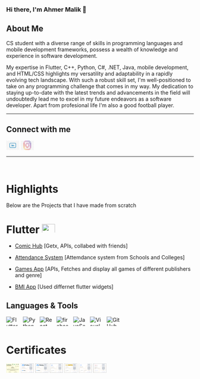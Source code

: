 ### Hi there, I'm Ahmer Malik 👋

<!--
**ahmermalik099/ahmermalik099** is a ✨ _special_ ✨ repository because its `README.md` (this file) appears on your GitHub profile.

Here are some ideas to get you started:


- 🔭 I’m currently working on ...
- 🌱 I’m currently learning ...
- 👯 I’m looking to collaborate on ...
- 🤔 I’m looking for help with ...
- 💬 Ask me about ...
- 📫 How to reach me: ...
- 😄 Pronouns: ...
- ⚡ Fun fact: ...
-->

## About Me
CS student with a diverse range of skills in programming languages and mobile development frameworks, possess a wealth of knowledge and experience in software development.

My expertise in Flutter, C++, Python, C#, .NET, Java, mobile development, and HTML/CSS highlights my versatility and adaptability in a rapidly evolving tech landscape. With such a robust skill set, I'm well-positioned to take on any programming challenge that comes in my way. My dedication to staying up-to-date with the latest trends and advancements in the field will undoubtedly lead me to excel in my future endeavors as a software developer. Apart from profesional life I'm also a good football player.
<hr/>

## Connect with me
<a href="https://www.linkedin.com/in/ahmer-malik-478836256/"> <img src="./images/linkedin.jpg" width=40px height= 40px></a>
<a href="https://www.instagram.com/ahmer._.malik/"> <img src="./images/instagram.jpg" width=40px height= 40px></a>
<hr/>

<br/>

# Highlights
Below are the Projects that I have made from scratch

# Flutter <img width ='20' height='20' src="https://static-00.iconduck.com/assets.00/flutter-plain-icon-1655x2048-tm6fsmjb.png" />

- [Comic Hub](https://github.com/ahmermalik099/Comic-Hub-Flutter) [Getx, APIs, collabed with friends]

- [Attendance System](https://github.com/ahmermalik099/attendance_system) [Attemdance system from Schools and Colleges]

- [Games App](https://github.com/ahmermalik099/Games_App_Flutter) [APIs, Fetches and display all games of different publishers and genre]

- [BMI App](https://github.com/ahmermalik099/BMI-App-Flutter) [Used differnet flutter widgets]


## Languages & Tools
[<img align="left" alt="Flutter" width="26px" height="26px" src="./img/flutter-icon.png" style="padding-right:10px;" />]()
[<img align="left" alt="Python" width="26px" height="26px" src="https://static.vecteezy.com/system/resources/previews/012/697/295/original/3d-python-programming-language-logo-free-png.png" style="padding-right:10px;" />]()
[<img align="left" alt="React" width="26px" src="https://cdn.jsdelivr.net/gh/devicons/devicon/icons/react/react-original.svg" style="padding-right:10px;" />]()
[<img align="left" alt="firebase" width="26px" src="https://img.icons8.com/color/256/firebase.png" style="padding-right:10px;" />]()
[<img align="left" alt="JavaScript" width="26px" src="https://cdn.jsdelivr.net/gh/devicons/devicon/icons/javascript/javascript-original.svg" style="padding-right:10px;" />]()
[<img align="left" alt="Visual Studio Code" width="26px" height="26px" src="https://cdn.jsdelivr.net/gh/devicons/devicon/icons/vscode/vscode-original.svg" style="padding-right:10px;" />]()
[<img align="left" alt="GitHub" width="26px" src="https://user-images.githubusercontent.com/3369400/139447912-e0f43f33-6d9f-45f8-be46-2df5bbc91289.png" style="padding-right:10px;" />]()
<br/>
<br/>

# Certificates

<img alt="Flutter" height="400" width="500px" src="./images/course1.jpeg" />

<img alt="Flutter" height="400" width="500px" src="./images/course2.png" />

<img alt="Flutter" height="400" width="500px" src="./images/cousre3.jpeg" />

<img alt="Flutter" height="400" width="500px" src="./images/course4.jpeg" />

<img alt="Flutter" height="400" width="500px" src="./images/course5.jpeg" />

<img alt="Flutter" height="400" width="500px" src="./images/course6.png" />

<img alt="Flutter" height="400" width="500px" src="./images/course7.png" />





<style>
  img {
    width: 35px; 
    height: 25px;
  }
</style>
